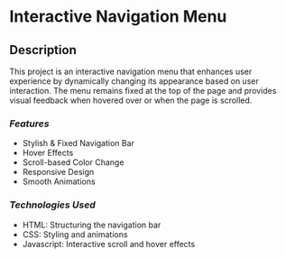 # **Interactive Navigation Menu**

## **Description**

This project is an interactive navigation menu that enhances user experience by dynamically changing its appearance based on user interaction. The menu remains fixed at the top of the page and provides visual feedback when hovered over or when the page is scrolled.

### *Features*

- Stylish & Fixed Navigation Bar
- Hover Effects
- Scroll-based Color Change
- Responsive Design
- Smooth Animations

### *Technologies Used*

- HTML: Structuring the navigation bar
- CSS: Styling and animations
- Javascript: Interactive scroll and hover effects
